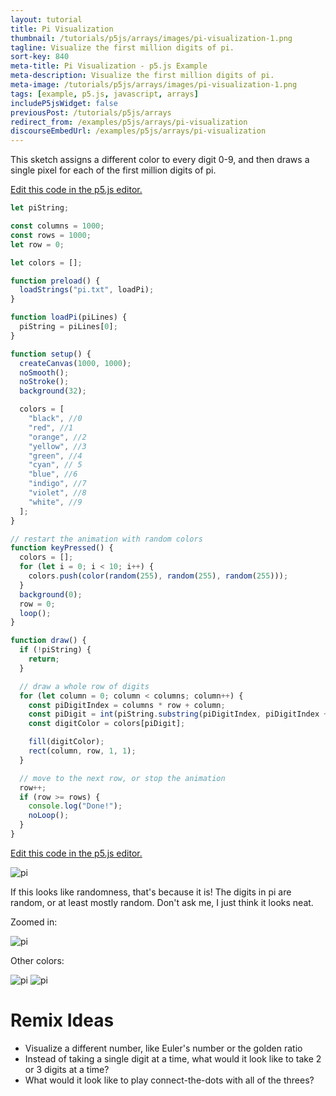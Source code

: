 ```yaml
---
layout: tutorial
title: Pi Visualization
thumbnail: /tutorials/p5js/arrays/images/pi-visualization-1.png
tagline: Visualize the first million digits of pi.
sort-key: 840
meta-title: Pi Visualization - p5.js Example
meta-description: Visualize the first million digits of pi.
meta-image: /tutorials/p5js/arrays/images/pi-visualization-1.png
tags: [example, p5.js, javascript, arrays]
includeP5jsWidget: false
previousPost: /tutorials/p5js/arrays
redirect_from: /examples/p5js/arrays/pi-visualization
discourseEmbedUrl: /examples/p5js/arrays/pi-visualization
---
```


<style>
img, .hero-container {
  image-rendering: pixelated;
}
</style>

This sketch assigns a different color to every digit 0-9, and then draws a single pixel for each of the first million digits of pi.

[Edit this code in the p5.js editor.](https://editor.p5js.org/KevinWorkman/sketches/1ir7YjLm9)

```javascript
let piString;

const columns = 1000;
const rows = 1000;
let row = 0;

let colors = [];

function preload() {
  loadStrings("pi.txt", loadPi);
}

function loadPi(piLines) {
  piString = piLines[0];
}

function setup() {
  createCanvas(1000, 1000);
  noSmooth();
  noStroke();
  background(32);

  colors = [
    "black", //0
    "red", //1
    "orange", //2
    "yellow", //3
    "green", //4
    "cyan", // 5
    "blue", //6
    "indigo", //7
    "violet", //8
    "white", //9
  ];
}

// restart the animation with random colors
function keyPressed() {
  colors = [];
  for (let i = 0; i < 10; i++) {
    colors.push(color(random(255), random(255), random(255)));
  }
  background(0);
  row = 0;
  loop();
}

function draw() {
  if (!piString) {
    return;
  }

  // draw a whole row of digits
  for (let column = 0; column < columns; column++) {
    const piDigitIndex = columns * row + column;
    const piDigit = int(piString.substring(piDigitIndex, piDigitIndex + 1));
    const digitColor = colors[piDigit];

    fill(digitColor);
    rect(column, row, 1, 1);
  }

  // move to the next row, or stop the animation
  row++;
  if (row >= rows) {
    console.log("Done!");
    noLoop();
  }
}
```

[Edit this code in the p5.js editor.](https://editor.p5js.org/KevinWorkman/sketches/1ir7YjLm9)

![pi](/tutorials/p5js/arrays/images/pi-visualization-3.png)

If this looks like randomness, that's because it is! The digits in pi are random, or at least mostly random. Don't ask me, I just think it looks neat.

Zoomed in:

![pi](/tutorials/p5js/arrays/images/pi-visualization-5.png)

Other colors:

![pi](/tutorials/p5js/arrays/images/pi-visualization-4.png)
![pi](/tutorials/p5js/arrays/images/pi-visualization-6.png)

# Remix Ideas

- Visualize a different number, like Euler's number or the golden ratio
- Instead of taking a single digit at a time, what would it look like to take 2 or 3 digits at a time?
- What would it look like to play connect-the-dots with all of the threes?
